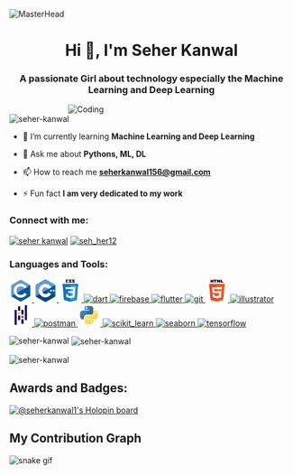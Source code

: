 ![MasterHead](https://img.freepik.com/premium-vector/woman-programmer-software-web-development-computer-girl-work-script-coding-programming_352905-203.jpg)
<h1 align="center">Hi 👋, I'm Seher Kanwal</h1>
<h3 align="center">A passionate Girl about technology especially the Machine Learning and Deep Learning</h3>
<img align="right" alt="Coding" width="400" src="https://cdn.dribbble.com/users/331265/screenshots/2498700/ana-d-small.gif">
<p align="left"> <img src="https://komarev.com/ghpvc/?username=seher-kanwal&label=Profile%20views&color=0e75b6&style=flat" alt="seher-kanwal" /> </p>

- 🌱 I’m currently learning **Machine Learning and Deep Learning**

- 💬 Ask me about **Pythons, ML, DL**

- 📫 How to reach me **seherkanwal156@gmail.com**

- ⚡ Fun fact **I am very dedicated to my work**

<h3 align="left">Connect with me:</h3>
<p align="left">
<a href="https://linkedin.com/in/seher kanwal" target="blank"><img align="center" src="https://raw.githubusercontent.com/rahuldkjain/github-profile-readme-generator/master/src/images/icons/Social/linked-in-alt.svg" alt="seher kanwal" height="30" width="40" /></a>
<a href="https://instagram.com/seh_her12" target="blank"><img align="center" src="https://raw.githubusercontent.com/rahuldkjain/github-profile-readme-generator/master/src/images/icons/Social/instagram.svg" alt="seh_her12" height="30" width="40" /></a>
</p>

<h3 align="left">Languages and Tools:</h3>
<p align="left"> <a href="https://www.cprogramming.com/" target="_blank" rel="noreferrer"> <img src="https://raw.githubusercontent.com/devicons/devicon/master/icons/c/c-original.svg" alt="c" width="40" height="40"/> </a> <a href="https://www.w3schools.com/cpp/" target="_blank" rel="noreferrer"> <img src="https://raw.githubusercontent.com/devicons/devicon/master/icons/cplusplus/cplusplus-original.svg" alt="cplusplus" width="40" height="40"/> </a> <a href="https://www.w3schools.com/css/" target="_blank" rel="noreferrer"> <img src="https://raw.githubusercontent.com/devicons/devicon/master/icons/css3/css3-original-wordmark.svg" alt="css3" width="40" height="40"/> </a> <a href="https://dart.dev" target="_blank" rel="noreferrer"> <img src="https://www.vectorlogo.zone/logos/dartlang/dartlang-icon.svg" alt="dart" width="40" height="40"/> </a> <a href="https://firebase.google.com/" target="_blank" rel="noreferrer"> <img src="https://www.vectorlogo.zone/logos/firebase/firebase-icon.svg" alt="firebase" width="40" height="40"/> </a> <a href="https://flutter.dev" target="_blank" rel="noreferrer"> <img src="https://www.vectorlogo.zone/logos/flutterio/flutterio-icon.svg" alt="flutter" width="40" height="40"/> </a> <a href="https://git-scm.com/" target="_blank" rel="noreferrer"> <img src="https://www.vectorlogo.zone/logos/git-scm/git-scm-icon.svg" alt="git" width="40" height="40"/> </a> <a href="https://www.w3.org/html/" target="_blank" rel="noreferrer"> <img src="https://raw.githubusercontent.com/devicons/devicon/master/icons/html5/html5-original-wordmark.svg" alt="html5" width="40" height="40"/> </a> <a href="https://www.adobe.com/in/products/illustrator.html" target="_blank" rel="noreferrer"> <img src="https://www.vectorlogo.zone/logos/adobe_illustrator/adobe_illustrator-icon.svg" alt="illustrator" width="40" height="40"/> </a> <a href="https://pandas.pydata.org/" target="_blank" rel="noreferrer"> <img src="https://raw.githubusercontent.com/devicons/devicon/2ae2a900d2f041da66e950e4d48052658d850630/icons/pandas/pandas-original.svg" alt="pandas" width="40" height="40"/> </a>  <a href="https://postman.com" target="_blank" rel="noreferrer"> <img src="https://www.vectorlogo.zone/logos/getpostman/getpostman-icon.svg" alt="postman" width="40" height="40"/> </a> <a href="https://www.python.org" target="_blank" rel="noreferrer"> <img src="https://raw.githubusercontent.com/devicons/devicon/master/icons/python/python-original.svg" alt="python" width="40" height="40"/> </a> <a href="https://scikit-learn.org/" target="_blank" rel="noreferrer"> <img src="https://upload.wikimedia.org/wikipedia/commons/0/05/Scikit_learn_logo_small.svg" alt="scikit_learn" width="40" height="40"/> </a> <a href="https://seaborn.pydata.org/" target="_blank" rel="noreferrer"> <img src="https://seaborn.pydata.org/_images/logo-mark-lightbg.svg" alt="seaborn" width="40" height="40"/> </a> <a href="https://www.tensorflow.org" target="_blank" rel="noreferrer"> <img src="https://www.vectorlogo.zone/logos/tensorflow/tensorflow-icon.svg" alt="tensorflow" width="40" height="40"/> </a> </p>

<p><img align="left" src="https://github-readme-stats.vercel.app/api/top-langs?username=seher-kanwal&show_icons=true&locale=en&layout=compact" alt="seher-kanwal" /></p>

<p>&nbsp;<img align="center" src="https://github-readme-stats.vercel.app/api?username=seher-kanwal&show_icons=true&locale=en" alt="seher-kanwal" /></p>

<p><img align="center" src="https://github-readme-streak-stats.herokuapp.com/?user=seher-kanwal&" alt="seher-kanwal" /></p>

## Awards and Badges:
[![@seherkanwal1's Holopin board](https://holopin.me/seherkanwal1)](https://holopin.io/@seherkanwal1)

## My Contribution Graph
![snake gif](https://github.com/Seher-Kanwal/Seher-Kanwal/blob/output/github-contribution-grid-snake.gif)
